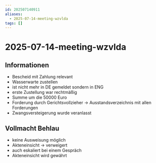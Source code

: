 ```yaml
---
id: 202507140911
aliases:
  - 2025-07-14-meeting-wzvlda
tags: []
---
```


# 2025-07-14-meeting-wzvlda

## Informationen

- Bescheid mit Zahlung relevant
- Wasserwarte zustellen
- ist nicht mehr in DE gemeldet sondern in ENG
- erste Zustellung war rechtmäßig
- Summe um die 50000 Euro
- Forderung durch Gerichtsvollzieher -> Ausstandsverzeichnis mit allen Forderungen
- Zwangsversteigerung wurde veranlasst

## Vollmacht Behlau

- keine Ausweisung möglich
- Akteneinsicht -> verweigert
- auch eskaliert bei einem Gespräch
- Akteneinsicht wird gewährt
